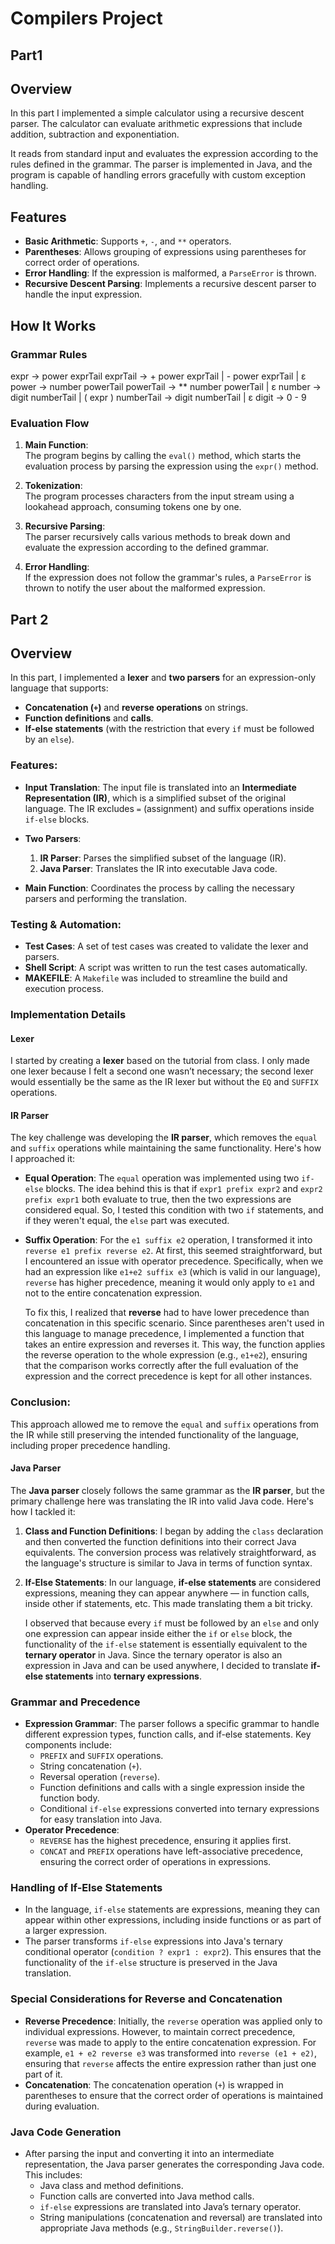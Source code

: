# Compilers Project


## Part1


## Overview
In this part I implemented a simple calculator using a recursive descent parser. The calculator can evaluate arithmetic expressions that include addition, subtraction and exponentiation.

It reads from standard input and evaluates the expression according to the rules defined in the grammar. The parser is implemented in Java, and the program is capable of handling errors gracefully with custom exception handling.

## Features
- **Basic Arithmetic**: Supports `+`, `-`, and `**` operators.
- **Parentheses**: Allows grouping of expressions using parentheses for correct order of operations.
- **Error Handling**: If the expression is malformed, a `ParseError` is thrown.
- **Recursive Descent Parsing**: Implements a recursive descent parser to handle the input expression.

## How It Works

### Grammar Rules
expr -> power exprTail 
exprTail -> + power exprTail 
            | - power exprTail 
            | ε
power -> number powerTail
powerTail -> ** number powerTail 
            | ε
number -> digit numberTail 
        | ( expr )
numberTail -> digit numberTail 
            | ε
digit -> 0 - 9


### Evaluation Flow
1. **Main Function**:  
   The program begins by calling the `eval()` method, which starts the evaluation process by parsing the expression using the `expr()` method.

2. **Tokenization**:  
   The program processes characters from the input stream using a lookahead approach, consuming tokens one by one.

3. **Recursive Parsing**:  
   The parser recursively calls various methods to break down and evaluate the expression according to the defined grammar.

4. **Error Handling**:  
   If the expression does not follow the grammar's rules, a `ParseError` is thrown to notify the user about the malformed expression.

## Part 2 

## Overview

In this part, I implemented a **lexer** and **two parsers** for an expression-only language that supports:

- **Concatenation (`+`)** and **reverse operations** on strings.
- **Function definitions** and **calls**.
- **If-else statements** (with the restriction that every `if` must be followed by an `else`).

### Features:
- **Input Translation**: The input file is translated into an **Intermediate Representation (IR)**, which is a simplified subset of the original language. The IR excludes `=` (assignment) and suffix operations inside `if-else` blocks.
- **Two Parsers**: 
  1. **IR Parser**: Parses the simplified subset of the language (IR).
  2. **Java Parser**: Translates the IR into executable Java code.
  
- **Main Function**: Coordinates the process by calling the necessary parsers and performing the translation.

### Testing & Automation:
- **Test Cases**: A set of test cases was created to validate the lexer and parsers.
- **Shell Script**: A script was written to run the test cases automatically.
- **MAKEFILE**: A `Makefile` was included to streamline the build and execution process.

### Implementation Details

#### Lexer
I started by creating a **lexer** based on the tutorial from class. I only made one lexer because I felt a second one wasn’t necessary; the second lexer would essentially be the same as the IR lexer but without the `EQ` and `SUFFIX` operations.

#### IR Parser
The key challenge was developing the **IR parser**, which removes the `equal` and `suffix` operations while maintaining the same functionality. Here's how I approached it:

- **Equal Operation**: The `equal` operation was implemented using two `if-else` blocks. The idea behind this is that if `expr1 prefix expr2` and `expr2 prefix expr1` both evaluate to true, then the two expressions are considered equal. So, I tested this condition with two `if` statements, and if they weren't equal, the `else` part was executed.
  
- **Suffix Operation**: For the `e1 suffix e2` operation, I transformed it into `reverse e1 prefix reverse e2`. At first, this seemed straightforward, but I encountered an issue with operator precedence. Specifically, when we had an expression like `e1+e2 suffix e3` (which is valid in our language), `reverse` has higher precedence, meaning it would only apply to `e1` and not to the entire concatenation expression.
  
  To fix this, I realized that **reverse** had to have lower precedence than concatenation in this specific scenario. Since parentheses aren't used in this language to manage precedence, I implemented a function that takes an entire expression and reverses it. This way, the function applies the reverse operation to the whole expression (e.g., `e1+e2`), ensuring that the comparison works correctly after the full evaluation of the expression and the correct precedence is kept for all other instances.

### Conclusion:
This approach allowed me to remove the `equal` and `suffix` operations from the IR while still preserving the intended functionality of the language, including proper precedence handling.

#### Java Parser
The **Java parser** closely follows the same grammar as the **IR parser**, but the primary challenge here was translating the IR into valid Java code. Here's how I tackled it:

1. **Class and Function Definitions**: 
   I began by adding the `class` declaration and then converted the function definitions into their correct Java equivalents. The conversion process was relatively straightforward, as the language's structure is similar to Java in terms of function syntax.

2. **If-Else Statements**:
   In our language, **if-else statements** are considered expressions, meaning they can appear anywhere — in function calls, inside other if statements, etc. This made translating them a bit tricky.

   I observed that because every `if` must be followed by an `else` and only one expression can appear inside either the `if` or `else` block, the functionality of the `if-else` statement is essentially equivalent to the **ternary operator** in Java. Since the ternary operator is also an expression in Java and can be used anywhere, I decided to translate **if-else statements** into **ternary expressions**.

### Grammar and Precedence
- **Expression Grammar**: The parser follows a specific grammar to handle different expression types, function calls, and if-else statements. Key components include:
  - `PREFIX` and `SUFFIX` operations.
  - String concatenation (`+`).
  - Reversal operation (`reverse`).
  - Function definitions and calls with a single expression inside the function body.
  - Conditional `if-else` expressions converted into ternary expressions for easy translation into Java.
- **Operator Precedence**:
  - `REVERSE` has the highest precedence, ensuring it applies first.
  - `CONCAT` and `PREFIX` operations have left-associative precedence, ensuring the correct order of operations in expressions.

### Handling of If-Else Statements
- In the language, `if-else` statements are expressions, meaning they can appear within other expressions, including inside functions or as part of a larger expression. 
- The parser transforms `if-else` expressions into Java's ternary conditional operator (`condition ? expr1 : expr2`). This ensures that the functionality of the `if-else` structure is preserved in the Java translation.

### Special Considerations for Reverse and Concatenation
- **Reverse Precedence**: Initially, the `reverse` operation was applied only to individual expressions. However, to maintain correct precedence, `reverse` was made to apply to the entire concatenation expression. For example, `e1 + e2 reverse e3` was transformed into `reverse (e1 + e2)`, ensuring that `reverse` affects the entire expression rather than just one part of it.
- **Concatenation**: The concatenation operation (`+`) is wrapped in parentheses to ensure that the correct order of operations is maintained during evaluation.

### Java Code Generation
- After parsing the input and converting it into an intermediate representation, the Java parser generates the corresponding Java code. This includes:
  - Java class and method definitions.
  - Function calls are converted into Java method calls.
  - `if-else` expressions are translated into Java’s ternary operator.
  - String manipulations (concatenation and reversal) are translated into appropriate Java methods (e.g., `StringBuilder.reverse()`).
